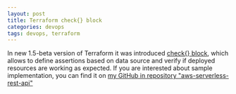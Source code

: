 ```yaml
---
layout: post
title: Terraform check{} block
categories: devops
tags: devops, terraform
---
```


In new 1.5-beta version of Terraform it was introduced [check{} block](https://unfriendlygrinch.info/posts/terraform-check-block/), which allows to define assertions based on data source and verify if deployed resources are working as expected. If you are interested about sample implementation, you can find it on [my GitHub in repository "aws-serverless-rest-api"](https://github.com/sebastianczech/aws-serverless-rest-api)